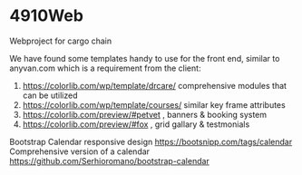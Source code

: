 # 4910Web
Webproject for cargo chain

We have found some templates handy to use for the front end, similar to anyvan.com which is a requirement from the client:
1. https://colorlib.com/wp/template/drcare/ comprehensive modules that can be utilized  
2. https://colorlib.com/wp/template/courses/ similar key frame attributes 
3. https://colorlib.com/preview/#petvet , banners & booking system 
4. https://colorlib.com/preview/#fox , grid gallary & testmonials

Bootstrap Calendar responsive design
https://bootsnipp.com/tags/calendar
Comprehensive version of a calendar
https://github.com/Serhioromano/bootstrap-calendar
